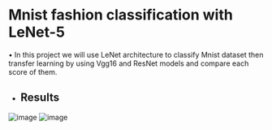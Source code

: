 # Mnist fashion classification with LeNet-5
 
•	In this project we will use LeNet architecture to classify Mnist dataset then transfer learning by using Vgg16 and ResNet models and compare each score of them.

* ## **Results**

 ![image](https://user-images.githubusercontent.com/68587770/202895373-47741ed9-e310-4373-8927-ca94f7864ed1.png)
 ![image](https://user-images.githubusercontent.com/68587770/202895407-779aa89c-690b-4eb9-ab15-fb667871702a.png)


